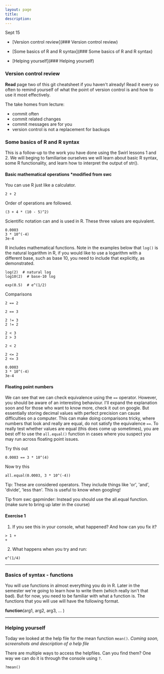 ```yaml
---
layout: page
title: 
description: 
---
```


Sept 15


* [Version control review](### Version control review)

* [Some basics of R and R syntax](### Some basics of R and R syntax)

* [Helping yourself](### Helping yourself)


### Version control review

**Read** page two of this git cheatsheet if you haven't already! Read it every so often to remind yourself of what the point of version control is and how to use it most effectively. 

The take homes from lecture:

* commit often
* commit related changes
* commit messages are for you
* version control is not a replacement for backups


### Some basics of R and R syntax
This is a follow-up to the work you have done using the Swirl lessons 1 and 2. We will beging to familiarise ourselves we will learn about basic R syntax, some R functionality, and learn how to interpret the output of str(). 

#### Basic mathematical operations *modified from swc

You can use R just like a calculator. 
~~~
2 + 2
~~~

Order of operations are followed. 

~~~
(3 + 4 * (10 - 5)^2)
~~~

Scientific notation can and is used in R. These three values are equivalent. 

~~~
0.0003
3 * 10^(-4)
3e-4
~~~

R includes mathematical functions. Note in the examples below that `log()` is the natural logarithm in R, if you would like to use a logarithm with a different base, such as base 10, you need to include that explicitly, as demonstrated. 

~~~
log(2)  # natural log
log10(2)  # base-10 log

exp(0.5)  # e^(1/2)

~~~

Comparisons  

~~~
2 == 2

2 == 3
~~~

~~~
2 != 3
2 != 2
~~~

~~~
2 < 3
2 > 3

2 < 2
~~~

~~~
2 <= 2
2 <= 3
~~~




~~~
0.0003
3 * 10^(-4)
3e-4
~~~

#### Floating point numbers
We can see that we can check equivalence using the `==` operator. However, you should be aware of an interesting behaviour. I'll expand the explanation soon and for those who want to know more, check it out on google. But essentially storing decimal values with perfect precision can cause difficulties on a computer. This can make doing comparisons tricky, where numbers that look and really are equal, do not satisfy the equivalence `==`. To really test whether values are equal (this does come up sometimes), you are best off to use the `all.equal()` function in cases where you suspect you may run across floating point issues.

Try this out

~~~
0.0003 == 3 * 10^(4)
~~~

Now try this

~~~
all.equal(0.0003, 3 * 10^(-4))
~~~



Tip: These are considered operators. They include things like 'or', 'and', 'divide', 'less than'. This is useful to know when googling!  

Tip from swc gapminder: Instead you should use the all.equal function. (make sure to bring up later in the course)  

#### Exercise 1

1. If you see this in your console, what happened? And how can you fix it?  

~~~
> 1 + 
+ 
~~~

2. What happens when you try and run: 

~~~
e^(1/4)
~~~

--------------------------------------------------------------------------------

### Basics of syntax - functions

You will use functions in almost everything you do in R. Later in the semester we're going to learn how to write them (which really isn't that bad). But for now, you need to be familiar with what a function is. The functions that you will use will have the following format.  

**function**(arg1, arg2, arg3, ... )  


--------------------------------------------------------------------------------

### Helping yourself

Today we looked at the help file for the mean function `mean()`. *Coming soon, screenshots and description of a help file*


There are multiple ways to access the helpfiles. Can you find them? One way we can do it is through the console using `?`. 

~~~
?mean()
~~~
